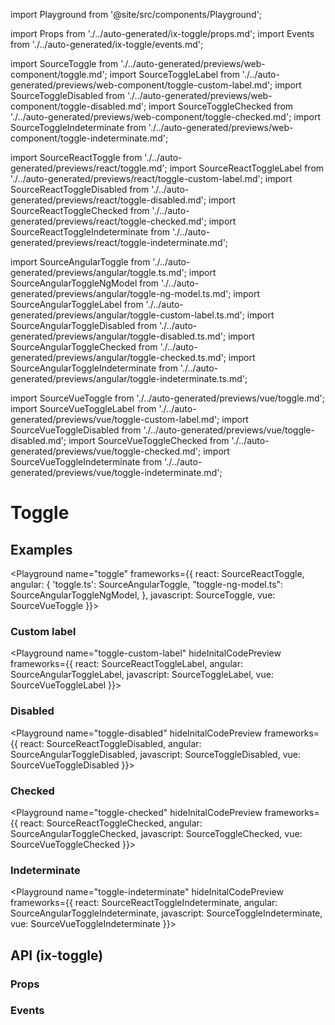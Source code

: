 import Playground from '@site/src/components/Playground';

import Props from './../auto-generated/ix-toggle/props.md';
import Events from './../auto-generated/ix-toggle/events.md';

import SourceToggle from './../auto-generated/previews/web-component/toggle.md';
import SourceToggleLabel from './../auto-generated/previews/web-component/toggle-custom-label.md';
import SourceToggleDisabled from './../auto-generated/previews/web-component/toggle-disabled.md';
import SourceToggleChecked from './../auto-generated/previews/web-component/toggle-checked.md';
import SourceToggleIndeterminate from './../auto-generated/previews/web-component/toggle-indeterminate.md';

import SourceReactToggle from './../auto-generated/previews/react/toggle.md';
import SourceReactToggleLabel from './../auto-generated/previews/react/toggle-custom-label.md';
import SourceReactToggleDisabled from './../auto-generated/previews/react/toggle-disabled.md';
import SourceReactToggleChecked from './../auto-generated/previews/react/toggle-checked.md';
import SourceReactToggleIndeterminate from './../auto-generated/previews/react/toggle-indeterminate.md';

import SourceAngularToggle from './../auto-generated/previews/angular/toggle.ts.md';
import SourceAngularToggleNgModel from './../auto-generated/previews/angular/toggle-ng-model.ts.md';
import SourceAngularToggleLabel from './../auto-generated/previews/angular/toggle-custom-label.ts.md';
import SourceAngularToggleDisabled from './../auto-generated/previews/angular/toggle-disabled.ts.md';
import SourceAngularToggleChecked from './../auto-generated/previews/angular/toggle-checked.ts.md';
import SourceAngularToggleIndeterminate from './../auto-generated/previews/angular/toggle-indeterminate.ts.md';

import SourceVueToggle from './../auto-generated/previews/vue/toggle.md';
import SourceVueToggleLabel from './../auto-generated/previews/vue/toggle-custom-label.md';
import SourceVueToggleDisabled from './../auto-generated/previews/vue/toggle-disabled.md';
import SourceVueToggleChecked from './../auto-generated/previews/vue/toggle-checked.md';
import SourceVueToggleIndeterminate from './../auto-generated/previews/vue/toggle-indeterminate.md';

# Toggle

## Examples

<Playground
name="toggle"
frameworks={{
  react: SourceReactToggle,
  angular: {
    'toggle.ts': SourceAngularToggle,
    "toggle-ng-model.ts": SourceAngularToggleNgModel,
    },
  javascript: SourceToggle,
  vue: SourceVueToggle
}}></Playground>

### Custom label

<Playground
name="toggle-custom-label"
hideInitalCodePreview
frameworks={{
  react: SourceReactToggleLabel,
  angular: SourceAngularToggleLabel,
  javascript: SourceToggleLabel,
  vue: SourceVueToggleLabel
}}></Playground>

### Disabled

<Playground
name="toggle-disabled"
hideInitalCodePreview
frameworks={{
  react: SourceReactToggleDisabled,
  angular: SourceAngularToggleDisabled,
  javascript: SourceToggleDisabled,
  vue: SourceVueToggleDisabled
}}></Playground>

### Checked

<Playground
name="toggle-checked"
hideInitalCodePreview
frameworks={{
  react: SourceReactToggleChecked,
  angular: SourceAngularToggleChecked,
  javascript: SourceToggleChecked,
  vue: SourceVueToggleChecked
}}></Playground>

### Indeterminate

<Playground
name="toggle-indeterminate"
hideInitalCodePreview
frameworks={{
  react: SourceReactToggleIndeterminate,
  angular: SourceAngularToggleIndeterminate,
  javascript: SourceToggleIndeterminate,
  vue: SourceVueToggleIndeterminate
}}></Playground>

## API (ix-toggle)

### Props

<Props />

### Events

<Events />
